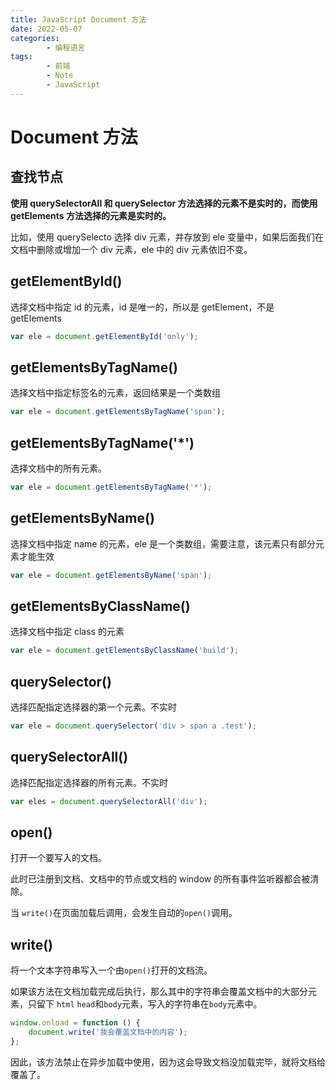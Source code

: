 ```yaml
---
title: JavaScript Document 方法
date: 2022-05-07
categories:
        - 编程语言
tags:
        - 前端
        - Note
        - JavaScript
---
```


# Document 方法

## 查找节点

**使用 querySelectorAll 和 querySelector 方法选择的元素不是实时的，而使用 getElements 方法选择的元素是实时的。**

比如，使用 querySelecto 选择 div 元素，并存放到 ele 变量中，如果后面我们在文档中删除或增加一个 div 元素，ele 中的 div 元素依旧不变。

## getElementById()

选择文档中指定 id 的元素，id 是唯一的，所以是 getElement，不是 getElements

```js
var ele = document.getElementById('only');
```

## getElementsByTagName()

选择文档中指定标签名的元素，返回结果是一个类数组

```js
var ele = document.getElementsByTagName('span');
```

## getElementsByTagName('\*')

选择文档中的所有元素。

```js
var ele = document.getElementsByTagName('*');
```

## getElementsByName()

选择文档中指定 name 的元素，ele 是一个类数组，需要注意，该元素只有部分元素才能生效

```js
var ele = document.getElementsByName('span');
```

## getElementsByClassName()

选择文档中指定 class 的元素

```js
var ele = document.getElementsByClassName('build');
```

## querySelector()

选择匹配指定选择器的第一个元素。不实时

```js
var ele = document.querySelector('div > span a .test');
```

## querySelectorAll()

选择匹配指定选择器的所有元素。不实时

```js
var eles = document.querySelectorAll('div');
```

## open()

打开一个要写入的文档。

此时已注册到文档、文档中的节点或文档的 window 的所有事件监听器都会被清除。

当 `write()`在页面加载后调用，会发生自动的`open()`调用。

## write()

将一个文本字符串写入一个由`open()`打开的文档流。

如果该方法在文档加载完成后执行，那么其中的字符串会覆盖文档中的大部分元素，只留下 `html` `head`和`body`元素，写入的字符串在`body`元素中。

```js
window.onload = function () {
	document.write('我会覆盖文档中的内容');
};
```

因此，该方法禁止在异步加载中使用，因为这会导致文档没加载完毕，就将文档给覆盖了。
